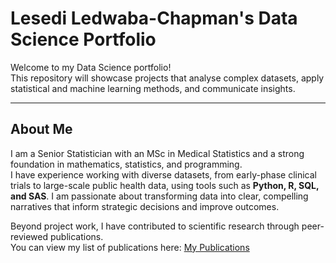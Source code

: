 # Lesedi Ledwaba-Chapman's Data Science Portfolio

Welcome to my Data Science portfolio!  
This repository will showcase projects that analyse complex datasets, apply statistical and machine learning methods, and communicate insights.  

---

## About Me

I am a Senior Statistician with an MSc in Medical Statistics and a strong foundation in mathematics, statistics, and programming.  
I have experience working with diverse datasets, from early-phase clinical trials to large-scale public health data, using tools such as **Python, R, SQL, and SAS**.
I am passionate about transforming data into clear, compelling narratives that inform strategic decisions and improve outcomes.

Beyond project work, I have contributed to scientific research through peer-reviewed publications.  
You can view my list of publications here: [My Publications](https://www.researchgate.net/profile/Lesedi_Ledwaba-Chapman)


